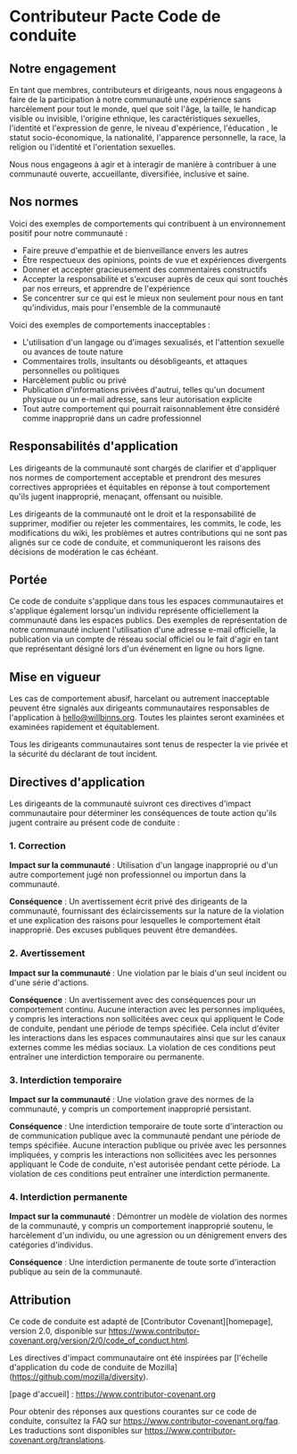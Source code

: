 # Contributeur Pacte Code de conduite

## Notre engagement

En tant que membres, contributeurs et dirigeants, nous nous engageons à faire de
la participation à notre communauté une expérience sans harcèlement pour tout le
monde, quel que soit l'âge, la taille, le handicap visible ou invisible,
l'origine ethnique, les caractéristiques sexuelles, l'identité et l'expression
de genre, le niveau d'expérience, l'éducation , le statut socio-économique, la
nationalité, l'apparence personnelle, la race, la religion ou l'identité et
l'orientation sexuelles.

Nous nous engageons à agir et à interagir de manière à contribuer à une
communauté ouverte, accueillante, diversifiée, inclusive et saine.

## Nos normes

Voici des exemples de comportements qui contribuent à un environnement positif
pour notre communauté :

- Faire preuve d'empathie et de bienveillance envers les autres
- Être respectueux des opinions, points de vue et expériences divergents
- Donner et accepter gracieusement des commentaires constructifs
- Accepter la responsabilité et s'excuser auprès de ceux qui sont touchés par
  nos erreurs, et apprendre de l'expérience
- Se concentrer sur ce qui est le mieux non seulement pour nous en tant
  qu'individus, mais pour l'ensemble de la communauté

Voici des exemples de comportements inacceptables :

- L'utilisation d'un langage ou d'images sexualisés, et l'attention sexuelle ou
  avances de toute nature
- Commentaires trolls, insultants ou désobligeants, et attaques personnelles ou
  politiques
- Harcèlement public ou privé
- Publication d'informations privées d'autrui, telles qu'un document physique ou
  un e-mail
  adresse, sans leur autorisation explicite
- Tout autre comportement qui pourrait raisonnablement être considéré comme
  inapproprié dans un
  cadre professionnel

## Responsabilités d'application

Les dirigeants de la communauté sont chargés de clarifier et d'appliquer nos
normes de comportement acceptable et prendront des mesures correctives
appropriées et équitables en réponse à tout comportement qu'ils jugent
inapproprié, menaçant, offensant ou nuisible.

Les dirigeants de la communauté ont le droit et la responsabilité de supprimer,
modifier ou rejeter les commentaires, les commits, le code, les modifications du
wiki, les problèmes et autres contributions qui ne sont pas alignés sur ce code
de conduite, et communiqueront les raisons des décisions de modération le cas
échéant.

## Portée

Ce code de conduite s'applique dans tous les espaces communautaires et
s'applique également lorsqu'un individu représente officiellement la communauté
dans les espaces publics. Des exemples de représentation de notre communauté
incluent l'utilisation d'une adresse e-mail officielle, la publication via un
compte de réseau social officiel ou le fait d'agir en tant que représentant
désigné lors d'un événement en ligne ou hors ligne.

## Mise en vigueur

Les cas de comportement abusif, harcelant ou autrement inacceptable peuvent être
signalés aux dirigeants communautaires responsables de l'application à
hello@willbinns.org. Toutes les plaintes seront examinées et examinées
rapidement et équitablement.

Tous les dirigeants communautaires sont tenus de respecter la vie privée et la
sécurité du déclarant de tout incident.

## Directives d'application

Les dirigeants de la communauté suivront ces directives d'impact communautaire
pour déterminer les conséquences de toute action qu'ils jugent contraire au
présent code de conduite :

### 1. Correction

**Impact sur la communauté** : Utilisation d'un langage inapproprié ou d'un
autre comportement jugé non professionnel ou importun dans la communauté.

**Conséquence** : Un avertissement écrit privé des dirigeants de la communauté,
fournissant des éclaircissements sur la nature de la violation et une
explication des raisons pour lesquelles le comportement était inapproprié. Des
excuses publiques peuvent être demandées.

### 2. Avertissement

**Impact sur la communauté** : Une violation par le biais d'un seul incident ou
d'une série d'actions.

**Conséquence** : Un avertissement avec des conséquences pour un comportement
continu. Aucune interaction avec les personnes impliquées, y compris les
interactions non sollicitées avec ceux qui appliquent le Code de conduite,
pendant une période de temps spécifiée. Cela inclut d'éviter les interactions
dans les espaces communautaires ainsi que sur les canaux externes comme les
médias sociaux. La violation de ces conditions peut entraîner une interdiction
temporaire ou permanente.

### 3. Interdiction temporaire

**Impact sur la communauté** : Une violation grave des normes de la communauté,
y compris un comportement inapproprié persistant.

**Conséquence** : Une interdiction temporaire de toute sorte d'interaction ou de
communication publique avec la communauté pendant une période de temps
spécifiée. Aucune interaction publique ou privée avec les personnes impliquées,
y compris les interactions non sollicitées avec les personnes appliquant le Code
de conduite, n'est autorisée pendant cette période. La violation de ces
conditions peut entraîner une interdiction permanente.

### 4. Interdiction permanente

**Impact sur la communauté** : Démontrer un modèle de violation des normes de la
communauté, y compris un comportement inapproprié soutenu, le harcèlement d'un
individu, ou une agression ou un dénigrement envers des catégories d'individus.

**Conséquence** : Une interdiction permanente de toute sorte d'interaction
publique au sein de la communauté.

## Attribution

Ce code de conduite est adapté de [Contributor Covenant][homepage], version 2.0,
disponible sur
https://www.contributor-covenant.org/version/2/0/code_of_conduct.html.

Les directives d'impact communautaire ont été inspirées par [l'échelle
d'application du code de conduite de Mozilla]
(https://github.com/mozilla/diversity).

[page d'accueil] : https://www.contributor-covenant.org

Pour obtenir des réponses aux questions courantes sur ce code de conduite,
consultez la FAQ sur
https://www.contributor-covenant.org/faq. Les traductions sont disponibles sur
https://www.contributor-covenant.org/translations.

